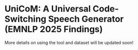 # UniCoM: A Universal Code-Switching Speech Generator (EMNLP 2025 Findings)

More details on using the tool and dataset will be updated soon!
